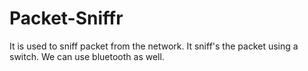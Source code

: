 # Packet-Sniffr

It is used to sniff packet from the network. It sniff's the packet using a switch. We can use bluetooth as well.
